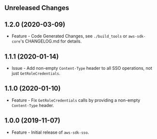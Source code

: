 Unreleased Changes
------------------

1.2.0 (2020-03-09)
------------------

* Feature - Code Generated Changes, see `./build_tools` or `aws-sdk-core`'s CHANGELOG.md for details.

1.1.1 (2020-01-14)
------------------

* Issue - Add non-empty `Content-Type` header to all SSO operations, not just `GetRoleCredentials`.

1.1.0 (2020-01-10)
------------------

* Feature - Fix `GetRoleCredentials` calls by providing a non-empty `Content-Type` header.

1.0.0 (2019-11-07)
------------------

* Feature - Initial release of `aws-sdk-sso`.
